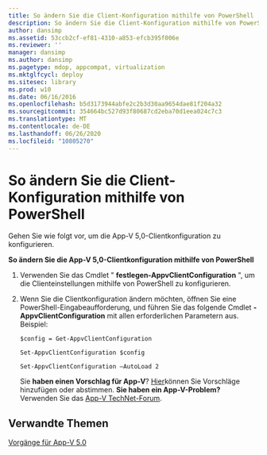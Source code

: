 ```yaml
---
title: So ändern Sie die Client-Konfiguration mithilfe von PowerShell
description: So ändern Sie die Client-Konfiguration mithilfe von PowerShell
author: dansimp
ms.assetid: 53ccb2cf-ef81-4310-a853-efcb395f006e
ms.reviewer: ''
manager: dansimp
ms.author: dansimp
ms.pagetype: mdop, appcompat, virtualization
ms.mktglfcycl: deploy
ms.sitesec: library
ms.prod: w10
ms.date: 06/16/2016
ms.openlocfilehash: b5d3173944abfe2c2b3d30aa9654dae81f204a32
ms.sourcegitcommit: 354664bc527d93f80687cd2eba70d1eea024c7c3
ms.translationtype: MT
ms.contentlocale: de-DE
ms.lasthandoff: 06/26/2020
ms.locfileid: "10805270"
---
```

# So ändern Sie die Client-Konfiguration mithilfe von PowerShell


Gehen Sie wie folgt vor, um die App-V 5,0-Clientkonfiguration zu konfigurieren.

**So ändern Sie die App-V 5,0-Clientkonfiguration mithilfe von PowerShell**

1.  Verwenden Sie das Cmdlet " **festlegen-AppvClientConfiguration** ", um die Clienteinstellungen mithilfe von PowerShell zu konfigurieren.

2.  Wenn Sie die Clientkonfiguration ändern möchten, öffnen Sie eine PowerShell-Eingabeaufforderung, und führen Sie das folgende Cmdlet **-AppvClientConfiguration** mit allen erforderlichen Parametern aus. Beispiel:

    `$config = Get-AppvClientConfiguration`

    `Set-AppvClientConfiguration $config`

    `Set-AppvClientConfiguration –AutoLoad 2`

    Sie **haben einen Vorschlag für App-V**? [Hier](http://appv.uservoice.com/forums/280448-microsoft-application-virtualization)können Sie Vorschläge hinzufügen oder abstimmen. **Sie haben ein App-V-Problem?** Verwenden Sie das [App-V TechNet-Forum](https://social.technet.microsoft.com/Forums/home?forum=mdopappv).

## Verwandte Themen


[Vorgänge für App-V 5.0](operations-for-app-v-50.md)

 

 






